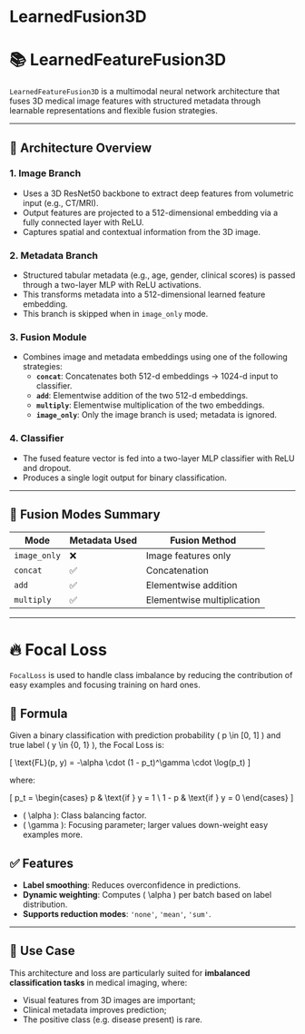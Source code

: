 # LearnedFusion3D

# 📚 LearnedFeatureFusion3D

`LearnedFeatureFusion3D` is a multimodal neural network architecture that fuses 3D medical image features with structured metadata through learnable representations and flexible fusion strategies.

---

## 🧠 Architecture Overview

### 1. **Image Branch**
- Uses a 3D ResNet50 backbone to extract deep features from volumetric input (e.g., CT/MRI).
- Output features are projected to a 512-dimensional embedding via a fully connected layer with ReLU.
- Captures spatial and contextual information from the 3D image.

### 2. **Metadata Branch**
- Structured tabular metadata (e.g., age, gender, clinical scores) is passed through a two-layer MLP with ReLU activations.
- This transforms metadata into a 512-dimensional learned feature embedding.
- This branch is skipped when in `image_only` mode.

### 3. **Fusion Module**
- Combines image and metadata embeddings using one of the following strategies:
  - **`concat`**: Concatenates both 512-d embeddings → 1024-d input to classifier.
  - **`add`**: Elementwise addition of the two 512-d embeddings.
  - **`multiply`**: Elementwise multiplication of the two embeddings.
  - **`image_only`**: Only the image branch is used; metadata is ignored.

### 4. **Classifier**
- The fused feature vector is fed into a two-layer MLP classifier with ReLU and dropout.
- Produces a single logit output for binary classification.

---

## 📌 Fusion Modes Summary

| Mode        | Metadata Used | Fusion Method          |
|-------------|----------------|-------------------------|
| `image_only` | ❌              | Image features only     |
| `concat`     | ✅              | Concatenation           |
| `add`        | ✅              | Elementwise addition    |
| `multiply`   | ✅              | Elementwise multiplication |

---

# 🔥 Focal Loss

`FocalLoss` is used to handle class imbalance by reducing the contribution of easy examples and focusing training on hard ones.

## 📐 Formula

Given a binary classification with prediction probability \( p \in [0, 1] \) and true label \( y \in \{0, 1\} \), the Focal Loss is:

\[
\text{FL}(p, y) = -\alpha \cdot (1 - p_t)^\gamma \cdot \log(p_t)
\]

where:

\[
p_t = 
\begin{cases}
p & \text{if } y = 1 \\
1 - p & \text{if } y = 0
\end{cases}
\]

- \( \alpha \): Class balancing factor.
- \( \gamma \): Focusing parameter; larger values down-weight easy examples more.

## ✅ Features
- **Label smoothing**: Reduces overconfidence in predictions.
- **Dynamic weighting**: Computes \( \alpha \) per batch based on label distribution.
- **Supports reduction modes**: `'none'`, `'mean'`, `'sum'`.

---

## 🧪 Use Case
This architecture and loss are particularly suited for **imbalanced classification tasks** in medical imaging, where:
- Visual features from 3D images are important;
- Clinical metadata improves prediction;
- The positive class (e.g. disease present) is rare.
